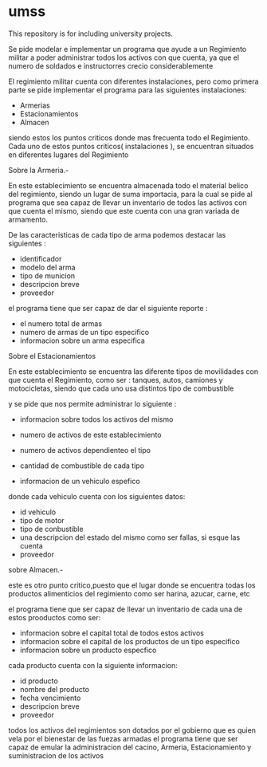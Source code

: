 # umss
This repository is for including university projects.


Se pide modelar e implementar un programa que ayude a un Regimiento militar a poder administrar todos los activos con que cuenta, ya que el numero de soldados e instructorres crecio considerablemente


El regimiento militar cuenta con diferentes instalaciones, pero como primera parte se pide implementar el programa para las siguientes instalaciones:

- Armerias
- Estacionamientos
- Almacen

siendo estos los puntos criticos donde mas frecuenta todo el Regimiento. Cada uno de estos puntos criticos( instalaciones ), se encuentran situados en diferentes lugares del Regimiento

Sobre la Armeria.-

En este establecimiento se encuentra almacenada todo el material belico del regimiento, siendo un lugar de suma importacia, para la cual se pide al programa que sea capaz de llevar un inventario de todos las activos con que cuenta el mismo, siendo que este cuenta con una gran variada de armamento.

De las caracteristicas de cada tipo de arma podemos destacar las siguientes : 

- identificador
- modelo del arma
- tipo de municion
- descripcion breve
- proveedor

el programa tiene que ser capaz de dar el siguiente reporte :

- el numero total de armas
- numero de armas de un tipo especifico
- informacion sobre un arma especifica


Sobre el Estacionamientos

En este establecimiento se encuentra las diferente tipos de movilidades con que cuenta el Regimiento, como ser : tanques, autos, camiones y motocicletas, siendo que cada uno usa distintos tipo de combustible

y se pide que nos permite administrar lo siguiente :

- informacion sobre todos los activos del mismo

- numero de activos de este establecimiento
- numero de activos dependienteo el tipo

- cantidad de combustible  de cada tipo

- informacion de un vehiculo espefico

donde cada vehiculo cuenta con los siguientes datos:

- id vehiculo
- tipo de motor
- tipo de conbustible
- una descripcion del estado del mismo como ser fallas, si esque las cuenta
- proveedor

sobre Almacen.-

este es otro punto critico,puesto que el lugar donde se encuentra todas los productos alimenticios  del regimiento como ser harina, azucar, carne, etc

el programa tiene que ser capaz de llevar un inventario de cada una de estos prooductos como ser:

- informacion sobre el capital total de todos estos activos
- informacion sobre el capital de los productos de un tipo especifico
- informacion sobre un producto especfico

cada producto cuenta con la siguiente informacion:

- id producto
- nombre del producto
- fecha vencimiento
- descripcion breve
- proveedor


todos los activos del regimientos son dotados por el gobierno que es quien vela por el bienestar de las fuezas armadas
el programa tiene que ser capaz de emular la administracion del cacino, Armeria, Estacionamiento y suministracion de los activos

